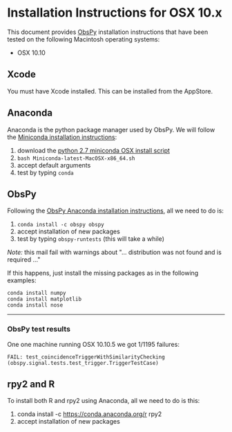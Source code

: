 # Installation Instructions for OSX 10.x

This document provides [ObsPy](https://github.com/obspy/obspy/wiki) installation instructions
that have been tested on the following Macintosh operating systems:

 * OSX 10.10
 

## Xcode ##

You must have Xcode installed. This can be installed from the AppStore.


## Anaconda ##

Anaconda is the python package manager used by ObsPy. We will follow the
[Miniconda installation instructions](http://conda.pydata.org/docs/install/quick.html):

 1. download the [python 2.7 miniconda OSX install script](https://repo.continuum.io/miniconda/Miniconda-latest-MacOSX-x86_64.sh)
 1. `bash Miniconda-latest-MacOSX-x86_64.sh`
 1. accept default arguments
 1. test by typing `conda`
 

## ObsPy ##

Following the [ObsPy Anaconda installation instructions](https://github.com/obspy/obspy/wiki/Installation-via-Anaconda),
all we need to do is:

 1. `conda install -c obspy obspy`
 1. accept installation of new packages
 1. test by typing `obspy-runtests` (this will take a while)

*Note:* this mail fail with warnings about "... distribution was not found and is required ..."

If this happens, just install the missing packages as in the following examples:

`conda install numpy`  
`conda install matplotlib`  
`conda install nose`  

----

### ObsPy test results ###

One one machine running OSX 10.10.5 we got 1/1195 failures:

`FAIL: test_coincidenceTriggerWithSimilarityChecking (obspy.signal.tests.test_trigger.TriggerTestCase)`


## rpy2 and R ##

To install both R and rpy2 using Anaconda, all we need to do is this:

 1. conda install -c https://conda.anaconda.org/r rpy2
 1. accept installation of new packages

